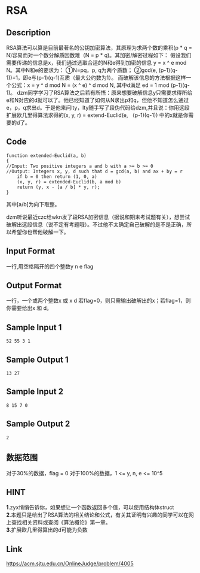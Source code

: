 RSA
===
Description
----
RSA算法可以算是目前最著名的公钥加密算法，其原理为求两个数的乘积(p * q = N)容易而对一个数分解质因数难（N = p * q)。其加密/解密过程如下： 假设我们需要传递的信息是x，我们通过选取合适的N和e得到加密的信息 y = x ^ e mod N。其中N和e的要求为： ①N=pq，p, q为两个质数； ②gcd(e, (p-1)(q-1))=1，即e与(p-1)(q-1)互质（最大公约数为1）。 而破解该信息的方法根据这样一个公式：x = y ^ d mod N = (x ^ e) ^ d mod N, 其中d满足 ed = 1 mod (p-1)(q-1)。 dzm同学学习了RSA算法之后若有所悟：原来想要破解信息y只需要求得所给e和N对应的d就可以了。他已经知道了如何从N求出p和q，但他不知道怎么通过e，p，q求出d。于是他来问lty，lty随手写了段伪代码给dzm,并且说：你用这段扩展欧几里得算法求得的(x, y, r) = extend-Euclid(e, （p-1)(q-1)) 中的x就是你需要的d了。

Code
-----
	function extended-Euclid(a, b)
	{
	//Input: Two positive integers a and b with a >= b >= 0
	//Output: Integers x, y, d such that d = gcd(a, b) and ax + by = r
    	if b = 0 then return (1, 0, a)
    	(x, y, r) = extended-Euclid(b, a mod b)
    	return (y, x - [a / b] * y, r); 
	}
其中[a/b]为向下取整。<br>

dzm听说最近czc给wkn发了段RSA加密信息（据说和期末考试题有关），想尝试破解出这段信息（说不定有考题哦）。不过他不太确定自己破解的是不是正确，所以希望你也帮他破解一下。<br>

Input Format
----
一行,用空格隔开的四个整数y n e flag

Output Format
--
一行，一个或两个整数x 或 x d 若flag=0，则只需输出破解出的x；若flag=1，则你需要给出x 和 d。

Sample Input 1
---
	52 55 3 1
Sample Output 1
------
	13 27
Sample Input 2
----------
	8 15 7 0
Sample Output 2
------------
	2

数据范围
--------
对于30%的数据，flag = 0 对于100%的数据，1 <= y, n, e <= 10^5

HINT
-------
__1__.zyx悄悄告诉你，如果想让一个函数返回多个值，可以使用结构体struct<br>
__2__.本题只是给出了RSA算法的相关结论和公式，有关其证明有兴趣的同学可以在网上查找相关资料或查阅《算法概论》第一章。<br>
__3__.扩展欧几里得算出的d可能为负数

Link
------
<https://acm.sjtu.edu.cn/OnlineJudge/problem/4005>